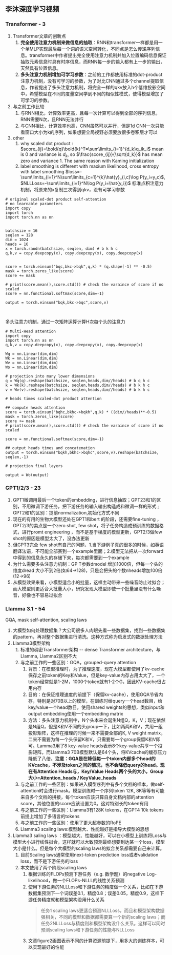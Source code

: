 ## 李沐深度学习视频

### Transformer - 3

1. Transformer文章的创新点
   1. **完全使用注意力机制来做信息的抽取**：RNN和transformer一样都是用一个单MLP实现最后每一个词的语义空间转化，不同点是怎么传递序列信息。transformer中作者提出完全使用注意力机制并加入位置编码信息保证抽取元素信息时具有时序信息，而RNN每一步的输入都有上一步的输出，天然具有位置信息。
   2. **多头注意力机制增加可学习参数**：之前的工作都使用标准的dot-product注意力机制，没有可学习的参数，为了对比CNN通过多个channel提取信息，作者提出了多头注意力机制，将完全一样的qkv放入h个低维投影空间中，希望模型在不同的度量空间学到不同的相似性模式，使得模型增加了可学习的参数。
2. 与之前工作比较
   1. 与RNN相比，计算效率更高，且每一次计算可以得到全部的序列信息，RNN需要N次，且RNN无法并行
   2. 与CNN相比，计算效率也高，CNN虽然可以并行，但是1d CNN一次只能看窗口大小为k的序列，如果想要全局视野必须要放很多卷积层才可以
3. other 
   1. why scaled dot product : $score_{ij}=\bold{q}\bold{k}^T=\sum\limits_{i=1}^{d_k}q_ik_i$ mean is 0 and variance is $d_k$, so $\frac{score_{ij}}{\sqrt{d_k}}$ has mean zero and variance 1. The same reason with Kaming initialization
   2. label smoothing is different with maxium likelihood, cross entropy with label smoothing
    $loss=-\sum\limits_{i=1}^N\sum\limits_{c=1}^{k}\hat{y}_{i,c}\log P(y_i=y_c)$, $NLLLoss=-\sum\limits_{i=1}^N\log P(y_i=\hat{y_i})$
标准点积注意力机制，将原来的x复制三次得到qkv，没有可学习参数

```
# original scaled-dot product self-attention 
# no learnable parameters
import copy
import torch
import torch.nn as nn


batchsize = 16
seqlen = 128
dim = 1024
heads = 16
x = torch.randn(batchsize, seqlen, dim) # b k h c
q,k,v = copy.deepcopy(x), copy.deepcopy(x), copy.deepcopy(x)


score = torch.einsum("bqc,bkc->bqk",q,k) * (q.shape[-1] ** -0.5)
mask = torch.zeros_like(score)
score += mask

# print(score.mean(),score.std()) # check the varaince of score if no scaled 
score = nn.functional.softmax(score,dim=-1)

output = torch.einsum("bqk,bkc->bqc",score,v)



```

多头注意力机制，通过一次矩阵运算计算H次每个头的注意力

```
# Multi-Head attention
import copy
import torch.nn as nn
q,k,v = copy.deepcopy(x), copy.deepcopy(x), copy.deepcopy(x)

Wq = nn.Linear(dim,dim)
Wk = nn.Linear(dim,dim)
Wv = nn.Linear(dim,dim)
Wo = nn.Linear(dim,dim)

# projection into many lower dimensions
q = Wq(q).reshape(batchsize, seqlen,heads,dim//heads) # b q h c
k = Wk(k).reshape(batchsize, seqlen,heads,dim//heads) # b k h c 
v = Wv(v).reshape(batchsize, seqlen,heads,dim//heads) # b k h c

# heads times scaled-dot product attention

## compute heads attention
score = torch.einsum("bqhc,bkhc->bqkh",q,k) * ((dim//heads)**-0.5)
mask = torch.zeros_like(score)
score += mask
# print(score.mean(),score.std()) # check the varaince of score if no scaled 

score = nn.functional.softmax(score,dim=-1)

## output heads times and concatenation
output = torch.einsum("bqkh,bkhc->bqhc",score,v).reshape(batchsize, seqlen,-1)

# projection final layers

output = Wo(output)
```




### GPT1/2/3  - 23

1. GPT1微调用最后一个token的embedding，进行信息抽取；GPT23和1的区别，不用微调下游任务，把下游任务的输入输出构造成和微调一样的形式 ; GPT2和1的区别：提前normalization,初始化方式不同
2. 现在的有用的生物大模型还处在GPT1和bert 的阶段，还需要fine-tuning ，GPT2/3的卖点是一个zero shot, few shot，将子任务构造成预训练的数据格式，进行promt engineering ，而不是基于梯度的模型更新，GPT2/3做few shot的原因是模型太大了，没办法更新
3. 但GPT3完全 few shot有自己的问题，1.当下游例子真的很多的时候，如英语翻译法语，不可能全部赛到一个example里面；2.模型无法把从一次forward中得到的信息永久的存储下来，每次都需要到一个example
4. 为什么需要多头注意力机制：GP T参数dmodel 增加1000倍，但每一个头的维度dread 大小不到2倍(如64->128)，只是会把头的个数nheads增加100倍(12->96)
5. 从模型效果来看，小模型适合小的批量，这样主动带来一些噪音防止过拟合；而大模型则更适合大批量大小，研究发现大模型即使一个批量里没有什么噪音，好像也不容易过拟合

### Llamma 3.1  - 54

GQA, mask self-attention, scaling laws

1. 大模型如何处理数据集？大公司很多人肉眼先看一些数据集，找到一些数据集的pattern，再对整个数据集进行清洗。这种方式称为启发式的数据处理方法
2. Llamma3模型架构
   1. 标准的稠密Transformer架构 -- dense Transformer architecture，与Llamma, Llamma2区别不大
   2. 与之前工作的一些区别：GQA，grouped-query attention
      1. 背景：在模型推理时，为了推理速度，现在大模型都使用了kv-cache保存之前token的Key和Value，但是key-value内存占用太大了，一个token经常就是1-2M，1000个token就有1-2个G，因此KV-cache很占用内存
      2. 目的：在保证推理速度的前提下（保留kv-cache），使用GQA节省内存，特别是对70B以上的模型，在训练时给query一个head数目，给key/value一个head数目，使用shared weights的思想，类似input和output embedding使用一个embedding matrix
      3. 方法：多头注意力机制中，N个头本来会诞生N组Q，K，V；现在依然是N组Q，但是K和V不同的头group一下，比如两两K和V，共用一组投影矩阵，这样在推理的时候一来不需要全部的K, V weight matrix，二来不需要为每一个头保留K和V，只需要每一个group保留K和V即可。Lamma3用了8 key-value heads表示8个key-value共享一个投影矩阵，而Llamma3 70B模型默认是64个头，将KVcache的缓存压力降低了八倍。**注意：GQA是在降低每一个token内部多个head的KVcache，不涉及token之间的情况，也不会降低query的head。现在有Attention Heads与，Key/Value Heads两个头的大小，Group大小=Attention_heads / KeyValue_heads**
   3. 与之前工作的一些区别：如果进入模型序列中有多个文档的样本，做self-attention时会进行mask。模型训练时一个序列token 12K, 8K等等有可能来自多个文档的拼接，每个token应该只算自身文档内部的attention score，其他位置的score应该设置为0。这对特别长的token有用
   4. 与之前工作的一些区别：Llamma3有128K tokens，在GPT4 10k tokens前提上增加了多语言的tokens
   5. 与之前工作的一些区别：使用了更大超参数的RoPE
   6. Llamma3 scaling laws:模型越大、性能越好是指导大模型的思想
3. Llamma3 saling laws ：模型越大、性能越好，可以在小模型上训练将Loss与模型大小进行线性拟合，这样就可以大致预测最终想要到达某一个loss，模型大小是什么。但是每个大模型的scaling laws的拟合关系都需要自己来计算。
   1. 目前Scaling laws通常使用next-token prediction loss或者validation loss，而不是下游任务的loss
   2. 本文使用了两个阶段scaling laws
      1. 根据训练的FLOPs预测下游任务（e.g. 数学题）的negative Log-likelihood，做一个FLOPs-NLLL的线性关系预测
      2. 使用下游任务的NLLLoss和下游任务的精度做一个关系，比如在下游数据集预测下一个词误差0.1，精度0.8；误差0.05，精度0.9，这样下游任务精度就和模型架构没用什么关系
         > 任务1 scaling laws更适合预测NLLLoss，而且和模型架构数据强相关，不同的模型和数据都需要算一个新的scaling laws；而任务2NLLLoss与精度则和模型架构没什么关系。这样可以同时预测scaling laws和下游任务的性能与NLLLoss
         >
      3. 文章figure2画图表示不同的计算资源前提下，用多大的训练样本，可以实现最好的性能
